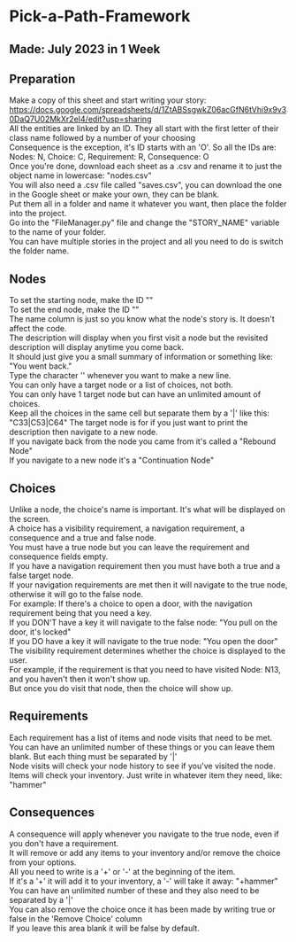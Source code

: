 # Pick-a-Path-Framework
## Made: July 2023 in 1 Week

## Preparation
Make a copy of this sheet and start writing your story: <br />
https://docs.google.com/spreadsheets/d/1ZtABSsgwkZ06acGfN6tVhi9x9v30DaQ7U02MkXr2eI4/edit?usp=sharing <br />
All the entities are linked by an ID. They all start with the first letter of their class name followed by a number of your choosing <br />
Consequence is the exception, it's ID starts with an 'O'. So all the IDs are: Nodes: N, Choice: C, Requirement: R, Consequence: O <br />
Once you're done, download each sheet as a .csv and rename it to just the object name in lowercase: "nodes.csv" <br />
You will also need a .csv file called "saves.csv", you can download the one in the Google sheet or make your own, they can be blank. <br />
Put them all in a folder and name it whatever you want, then place the folder into the project. <br />
Go into the "FileManager.py" file and change the "STORY_NAME" variable to the name of your folder. <br />
You can have multiple stories in the project and all you need to do is switch the folder name. <br />

## Nodes
To set the starting node, make the ID "<START>" <br />
To set the end node, make the ID "<END>" <br />
The name column is just so you know what the node's story is. It doesn't affect the code. <br />
The description will display when you first visit a node but the revisited description will display anytime you come back. <br />
It should just give you a small summary of information or something like: "You went back." <br />
Type the character '\' whenever you want to make a new line. <br />
You can only have a target node or a list of choices, not both. <br />
You can only have 1 target node but can have an unlimited amount of choices. <br />
Keep all the choices in the same cell but separate them by a '|' like this: "C33|C53|C64"
The target node is for if you just want to print the description then navigate to a new node. <br />
If you navigate back from the node you came from it's called a "Rebound Node" <br />
If you navigate to a new node it's a "Continuation Node" <br />

## Choices
Unlike a node, the choice's name is important. It's what will be displayed on the screen. <br />
A choice has a visibility requirement, a navigation requirement, a consequence and a true and false node. <br />
You must have a true node but you can leave the requirement and consequence fields empty. <br />
If you have a navigation requirement then you must have both a true and a false target node. <br />
If your navigation requirements are met then it will navigate to the true node, otherwise it will go to the false node. <br />
For example: If there's a choice to open a door, with the navigation requirement being that you need a key. <br />
If you DON'T have a key it will navigate to the false node: "You pull on the door, it's locked" <br />
If you DO have a key it will navigate to the true node: "You open the door" <br />
The visibility requirement determines whether the choice is displayed to the user. <br />
For example, if the requirement is that you need to have visited Node: N13, and you haven't then it won't show up. <br />
But once you do visit that node, then the choice will show up. <br />

## Requirements
Each requirement has a list of items and node visits that need to be met. <br />
You can have an unlimited number of these things or you can leave them blank. But each thing must be separated by '|'<br />
Node visits will check your node history to see if you've visited the node. <br />
Items will check your inventory. Just write in whatever item they need, like: "hammer" <br />

## Consequences
A consequence will apply whenever you navigate to the true node, even if you don't have a requirement. <br />
It will remove or add any items to your inventory and/or remove the choice from your options. <br />
All you need to write is a '+' or '-' at the beginning of the item. <br />
If it's a '+' it will add it to your inventory, a '-' will take it away: "+hammer" <br />
You can have an unlimited number of these and they also need to be separated by a '|' <br />
You can also remove the choice once it has been made by writing true or false in the 'Remove Choice' column <br />
If you leave this area blank it will be false by default. <br />
